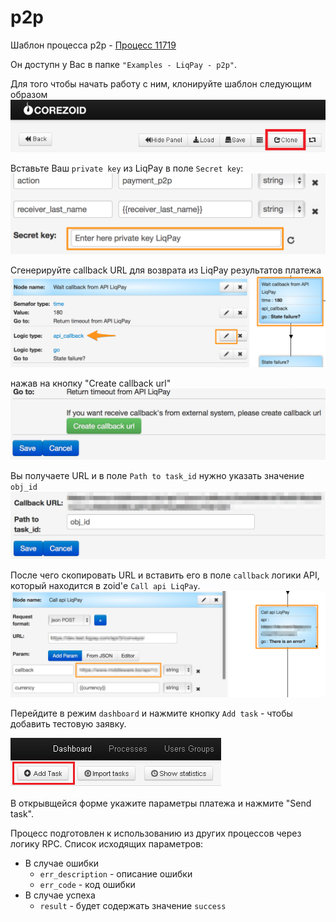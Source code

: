 # p2p


Шаблон процесса p2p - [Процесс 11719](https://www.corezoid.com/admin/edit_conv/11719)

Он доступн у Вас в папке `"Examples - LiqPay - p2p"`.

Для того чтобы начать работу с ним, клонируйте шаблон следующим образом
![](../img/mandrill_copy_conveyor.png)

Вставьте Ваш `private key` из LiqPay в поле `Secret key`:
![](../img/LiqPay_insert_key.png)

Сгенерируйте callback URL для возврата из LiqPay результатов платежа
![](../img/LiqPay_callback_url.png)

нажав на кнопку "Create callback url"
![](../img/LiqPay_callback_url_generate.png)

Вы получаете URL и в поле `Path to task_id` нужно указать значение `obj_id`
![](../img/LiqPay_callback_url_copy.png)

После чего скопировать URL и вставить его в поле `callback` логики API, который находится в zoid'е `Call api LiqPay`.
![](../img/LiqPay_callback_url_insert.png)

Перейдите в режим `dashboard` и нажмите кнопку `Add task` - чтобы добавить тестовую заявку.

![](../img/mandrill_dashboard.png)

В открывщейся форме укажите параметры платежа и нажмите "Send task".

Процесс подготовлен к использованию из других процессов через логику RPC. Список исходящих параметров:
*   В случае ошибки
    *   `err_description` - описание ошибки
    *   `err_code` - код ошибки
*   В случае успеха
    *   `result` - будет содержать значение `success`

